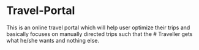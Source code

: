 # Travel-Portal
This is an online travel portal which will help user optimize their trips and basically focuses on manually directed trips such that the # Traveller
gets what he/she wants and nothing else.
